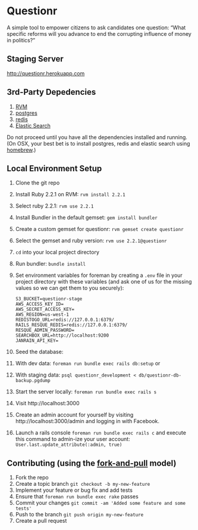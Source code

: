 Questionr
=========
A simple tool to empower citizens to ask candidates one question: “What specific reforms will you advance to end the corrupting influence of money in politics?”

Staging Server
--------------
http://questionr.herokuapp.com

3rd-Party Depedencies
---------------------
1. [RVM](http://rvm.io)
1. [postgres](http://www.postgresql.org)
1. [redis](http://redis.io)
1. [Elastic Search](https://www.elastic.co/products/elasticsearch)

Do not proceed until you have all the dependencies installed and running. (On OSX, your best bet is to install postgres, redis and elastic search using [homebrew](http://brew.sh/).)

Local Environment Setup
-----------------------
1. Clone the git repo
1. Install Ruby 2.2.1 on RVM: `rvm install 2.2.1`
1. Select ruby 2.2.1: `rvm use 2.2.1`
1. Install Bundler in the default gemset: `gem install bundler`
1. Create a custom gemset for questionr: `rvm gemset create questionr`
1. Select the gemset and ruby version: `rvm use 2.2.1@questionr`
1. `cd` into your local project directory
1. Run bundler: `bundle install`
1. Set environment variables for foreman by creating a `.env` file in your project directory with these variables (and ask one of us for the missing values so we can get them to you securely):

    ```
    S3_BUCKET=questionr-stage
    AWS_ACCESS_KEY_ID=
    AWS_SECRET_ACCESS_KEY=
    AWS_REGION=us-west-1
    REDISTOGO_URL=redis://127.0.0.1:6379/
    RAILS_RESQUE_REDIS=redis://127.0.0.1:6379/
    RESQUE_ADMIN_PASSWORD=
    SEARCHBOX_URL=http://localhost:9200
    JANRAIN_API_KEY=
    ```
1. Seed the database:
  1. With dev data: `foreman run bundle exec rails db:setup` or
  1. With staging data: `psql questionr_development < db/questionr-db-backup.pgdump`
1. Start the server locally: `foreman run bundle exec rails s`
1. Visit http://localhost:3000
1. Create an admin account for yourself by visiting http://localhost:3000/admin and logging in with Facebook.
1. Launch a rails console `foreman run bundle exec rails c` and execute this command to admin-ize your user account: `User.last.update_attribute(:admin, true)`

Contributing (using the [fork-and-pull](https://help.github.com/articles/using-pull-requests) model)
----------------------------------------------------------------------------------------------------
1. Fork the repo
1. Create a topic branch `git checkout -b my-new-feature`
1. Implement your feature or bug fix and add tests
1. Ensure that `foreman run bundle exec rake` passes
1. Commit your changes `git commit -am 'Added some feature and some tests'`
1. Push to the branch `git push origin my-new-feature`
1. Create a pull request
